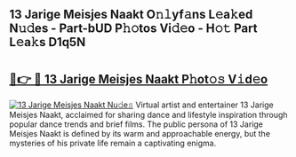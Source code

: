 ## 13 Jarige Meisjes Naakt O𝚗𝚕yf𝚊ns L𝚎a𝚔ed N𝚞𝚍es - Part-bUD P𝚑𝚘tos Vi𝚍𝚎o - H𝚘𝚝 Part L𝚎a𝚔s D1q5N

# <h2><a href="http://kf6zft.oniu.top/?m=13+Jarige+Meisjes+Naakt">🔗👉 🔴 13 Jarige Meisjes Naakt P𝚑ot𝚘𝚜 V𝚒d𝚎o</a></h2>

[![13 Jarige Meisjes Naakt Nu𝚍e𝚜](https://i.imgur.com/0qMVB7G.gif)](http://kf6zft.oniu.top/?m=13+Jarige+Meisjes+Naakt)
Virtual artist and entertainer 13 Jarige Meisjes Naakt, acclaimed for sharing dance and lifestyle inspiration through popular dance trends and brief films. The public persona of 13 Jarige Meisjes Naakt is defined by its warm and approachable energy, but the mysteries of his private life remain a captivating enigma.  
